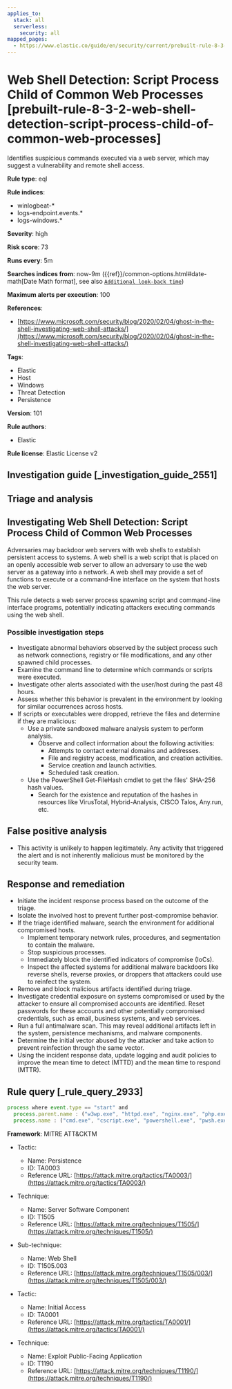 ```yaml
---
applies_to:
  stack: all
  serverless:
    security: all
mapped_pages:
  - https://www.elastic.co/guide/en/security/current/prebuilt-rule-8-3-2-web-shell-detection-script-process-child-of-common-web-processes.html
---
```


# Web Shell Detection: Script Process Child of Common Web Processes [prebuilt-rule-8-3-2-web-shell-detection-script-process-child-of-common-web-processes]

Identifies suspicious commands executed via a web server, which may suggest a vulnerability and remote shell access.

**Rule type**: eql

**Rule indices**:

* winlogbeat-*
* logs-endpoint.events.*
* logs-windows.*

**Severity**: high

**Risk score**: 73

**Runs every**: 5m

**Searches indices from**: now-9m ({{ref}}/common-options.html#date-math[Date Math format], see also [`Additional look-back time`](docs-content://solutions/security/detect-and-alert/create-detection-rule.md#rule-schedule))

**Maximum alerts per execution**: 100

**References**:

* [https://www.microsoft.com/security/blog/2020/02/04/ghost-in-the-shell-investigating-web-shell-attacks/](https://www.microsoft.com/security/blog/2020/02/04/ghost-in-the-shell-investigating-web-shell-attacks/)

**Tags**:

* Elastic
* Host
* Windows
* Threat Detection
* Persistence

**Version**: 101

**Rule authors**:

* Elastic

**Rule license**: Elastic License v2

## Investigation guide [_investigation_guide_2551]

## Triage and analysis

## Investigating Web Shell Detection: Script Process Child of Common Web Processes

Adversaries may backdoor web servers with web shells to establish persistent access to systems. A web shell is a web
script that is placed on an openly accessible web server to allow an adversary to use the web server as a gateway into a
network. A web shell may provide a set of functions to execute or a command-line interface on the system that hosts the
web server.

This rule detects a web server process spawning script and command-line interface programs, potentially indicating
attackers executing commands using the web shell.

### Possible investigation steps

- Investigate abnormal behaviors observed by the subject process such as network connections, registry or file
modifications, and any other spawned child processes.
- Examine the command line to determine which commands or scripts were executed.
- Investigate other alerts associated with the user/host during the past 48 hours.
- Assess whether this behavior is prevalent in the environment by looking for similar occurrences across hosts.
- If scripts or executables were dropped, retrieve the files and determine if they are malicious:
  - Use a private sandboxed malware analysis system to perform analysis.
    - Observe and collect information about the following activities:
      - Attempts to contact external domains and addresses.
      - File and registry access, modification, and creation activities.
      - Service creation and launch activities.
      - Scheduled task creation.
  - Use the PowerShell Get-FileHash cmdlet to get the files' SHA-256 hash values.
    - Search for the existence and reputation of the hashes in resources like VirusTotal, Hybrid-Analysis, CISCO Talos, Any.run, etc.

## False positive analysis

- This activity is unlikely to happen legitimately. Any activity that triggered the alert and is not inherently
malicious must be monitored by the security team.

## Response and remediation

- Initiate the incident response process based on the outcome of the triage.
- Isolate the involved host to prevent further post-compromise behavior.
- If the triage identified malware, search the environment for additional compromised hosts.
  - Implement temporary network rules, procedures, and segmentation to contain the malware.
  - Stop suspicious processes.
  - Immediately block the identified indicators of compromise (IoCs).
  - Inspect the affected systems for additional malware backdoors like reverse shells, reverse proxies, or droppers that
  attackers could use to reinfect the system.
- Remove and block malicious artifacts identified during triage.
- Investigate credential exposure on systems compromised or used by the attacker to ensure all compromised accounts are
identified. Reset passwords for these accounts and other potentially compromised credentials, such as email, business
systems, and web services.
- Run a full antimalware scan. This may reveal additional artifacts left in the system, persistence mechanisms, and
malware components.
- Determine the initial vector abused by the attacker and take action to prevent reinfection through the same vector.
- Using the incident response data, update logging and audit policies to improve the mean time to detect (MTTD) and the
mean time to respond (MTTR).

## Rule query [_rule_query_2933]

```js
process where event.type == "start" and
  process.parent.name : ("w3wp.exe", "httpd.exe", "nginx.exe", "php.exe", "php-cgi.exe", "tomcat.exe") and
  process.name : ("cmd.exe", "cscript.exe", "powershell.exe", "pwsh.exe", "powershell_ise.exe", "wmic.exe", "wscript.exe")
```

**Framework**: MITRE ATT&CKTM

* Tactic:

    * Name: Persistence
    * ID: TA0003
    * Reference URL: [https://attack.mitre.org/tactics/TA0003/](https://attack.mitre.org/tactics/TA0003/)

* Technique:

    * Name: Server Software Component
    * ID: T1505
    * Reference URL: [https://attack.mitre.org/techniques/T1505/](https://attack.mitre.org/techniques/T1505/)

* Sub-technique:

    * Name: Web Shell
    * ID: T1505.003
    * Reference URL: [https://attack.mitre.org/techniques/T1505/003/](https://attack.mitre.org/techniques/T1505/003/)

* Tactic:

    * Name: Initial Access
    * ID: TA0001
    * Reference URL: [https://attack.mitre.org/tactics/TA0001/](https://attack.mitre.org/tactics/TA0001/)

* Technique:

    * Name: Exploit Public-Facing Application
    * ID: T1190
    * Reference URL: [https://attack.mitre.org/techniques/T1190/](https://attack.mitre.org/techniques/T1190/)



